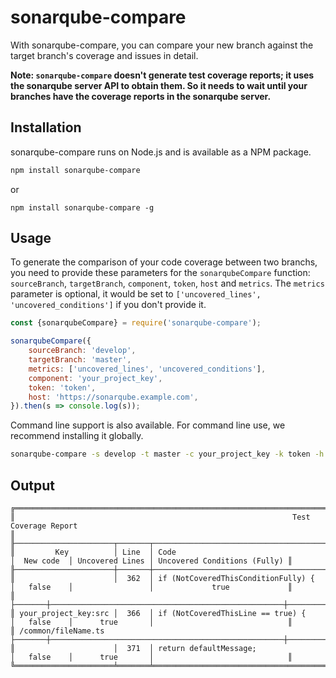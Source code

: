 # sonarqube-compare
With sonarqube-compare, you can compare your new branch against the target branch's coverage and issues in detail.

**Note: `sonarqube-compare` doesn't generate test coverage reports; it uses the sonarqube server API to obtain them. So it needs to wait until your branches have the coverage reports in the sonarqube server.**

## Installation

sonarqube-compare runs on Node.js and is available as a NPM package.

```bash
npm install sonarqube-compare
```
or 
```
npm install sonarqube-compare -g
```

## Usage

To generate the comparison of your code coverage between two branchs, you need to provide these parameters for the `sonarqubeCompare` function: `sourceBranch`, `targetBranch`, `component`, `token`, `host` and `metrics`. The `metrics` parameter is optional, it would be set to `['uncovered_lines', 'uncovered_conditions']` if you don't provide it.

```js
const {sonarqubeCompare} = require('sonarqube-compare');

sonarqubeCompare({
    sourceBranch: 'develop',
    targetBranch: 'master',
    metrics: ['uncovered_lines', 'uncovered_conditions'],
    component: 'your_project_key',
    token: 'token',
    host: 'https://sonarqube.example.com',
}).then(s => console.log(s));
```
Command line support is also available. For command line use, we recommend installing it globally.

```bash
sonarqube-compare -s develop -t master -c your_project_key -k token -h https://sonarqube.example.com -m uncovered_lines uncovered_conditions
```
## Output
```
╔═════════════════════════════════════════════════════════════════════════════════════════════════════════════════════════════════════════════════╗
║                                                              Test Coverage Report                                                               ║
╟──────────────────────┬───────┬────────────────────────────────────────────────────┬────────────┬─────────────────┬──────────────────────────────╢
║         Key          │ Line  │ Code                                               │  New code  │ Uncovered Lines │ Uncovered Conditions (Fully) ║
╟──────────────────────┼───────┼────────────────────────────────────────────────────┼────────────┼─────────────────┼──────────────────────────────╢
║                      │  362  │ if (NotCoveredThisConditionFully) {                │   false    │                 │             true             ║
║                      ├───────┼────────────────────────────────────────────────────┼────────────┼─────────────────┼──────────────────────────────╢
║ your_project_key:src │  366  │ if (NotCoveredThisLine == true) {                  │   false    │      true       │                              ║
║ /common/fileName.ts  ├───────┼────────────────────────────────────────────────────┼────────────┼─────────────────┼──────────────────────────────╢
║                      │  371  │ return defaultMessage;                             │   false    │      true       │                              ║
╚══════════════════════╧═══════╧════════════════════════════════════════════════════╧════════════╧═════════════════╧══════════════════════════════╝
```
